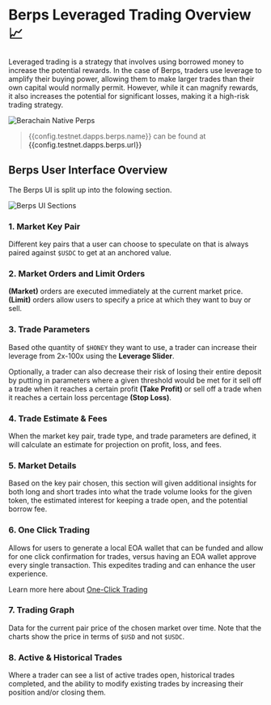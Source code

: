 <script setup>
  import config from '@berachain/config/constants.json';
</script>

# Berps Leveraged Trading Overview📈

Leveraged trading is a strategy that involves using borrowed money to increase the potential rewards. In the case of Berps, traders use leverage to amplify their buying power, allowing them to make larger trades than their own capital would normally permit. However, while it can magnify rewards, it also increases the potential for significant losses, making it a high-risk trading strategy.

<a target="_blank" :href="config.testnet.dapps.berps.url">![Berachain Native Perps](/assets/berachain-berps-dashboard.png)</a>

> {{config.testnet.dapps.berps.name}} can be found at <a target="_blank" :href="config.testnet.dapps.berps.url">{{config.testnet.dapps.berps.url}}</a>

## Berps User Interface Overview

The Berps UI is split up into the folowing section.

![Berps UI Sections](/assets/berps-ui-sections.png)

### 1. Market Key Pair

Different key pairs that a user can choose to speculate on that is always paired against `$USDC` to get at an anchored value.

### 2. Market Orders and Limit Orders

**(Market)** orders are executed immediately at the current market price.
**(Limit)** orders allow users to specify a price at which they want to buy or sell.

### 3. Trade Parameters

Based othe quantity of `$HONEY` they want to use, a trader can increase their leverage from 2x-100x using the **Leverage Slider**.

Optionally, a trader can also decrease their risk of losing their entire deposit by putting in parameters where a given threshold would be met for it sell off a trade when it reaches a certain profit **(Take Profit)** or sell off a trade when it reaches a certain loss percentage **(Stop Loss)**.

### 4. Trade Estimate & Fees

When the market key pair, trade type, and trade parameters are defined, it will calculate an estimate for projection on profit, loss, and fees.

### 5. Market Details

Based on the key pair chosen, this section will given additional insights for both long and short trades into what the trade volume looks for the given token, the estimated interest for keeping a trade open, and the potential borrow fee.

### 6. One Click Trading

Allows for users to generate a local EOA wallet that can be funded and allow for one click confirmation for trades, versus having an EOA wallet approve every single transaction. This expedites trading and can enhance the user experience.

Learn more here about [One-Click Trading](/learn/leveraged-trading/one-click-trading)

### 7. Trading Graph

Data for the current pair price of the chosen market over time. Note that the charts show the price in terms of `$USD` and not `$USDC`.

### 8. Active & Historical Trades

Where a trader can see a list of active trades open, historical trades completed, and the ability to modify existing trades by increasing their position and/or closing them.
